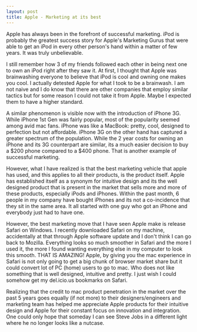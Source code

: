 ```yaml
---
layout: post
title: Apple - Marketing at its best
---
```


Apple has always been in the forefront of successful marketing. iPod is probably the greatest success story for Apple's Marketing Gurus that were able to get an iPod in every other person's hand within a matter of few years. It was truly unbelievable.

I still remember how 3 of my friends followed each other in being next one to own an iPod right after they saw it. At first, I thought that Apple was brainwashing everyone to believe that iPod is cool and owning one makes you cool. I actually detested Apple for what I took to be a brainwash. I am not naive and I do know that there are other companies that employ similar tactics but for some reason I could not take it from Apple. Maybe I expected them to have a higher standard.

A similar phenomenon is visible now with the introduction of iPhone 3G. While iPhone 1st Gen was fairly popular, most of the popularity seemed among avid mac fans. iPhone was like a MacBook: pretty, cool, designed to perfection but not affordable. iPhone 3G on the other hand has captured a greater spectrum of the population. While the 2 year costs for owning an iPhone and its 3G counterpart are similar, its a much easier decision to buy a $200 phone compared to a $400 phone. That is another example of successful marketing.

However, what I have realized is that the best marketing vehicle that apple has used, and this applies to all their products, is the product itself. Apple has established itself as a synonym for intuitive design and its the well designed product that is present in the market that sells more and more of these products, especially iPods and iPhones. Within the past month, 6 people in my company have bought iPhones and its not a co-incidence that they sit in the same area. It all started with one guy who got an iPhone and everybody just had to have one.

However, the best marketing move that I have seen Apple make is release Safari on Windows. I recently downloaded Safari on my machine, accidentally at that through Apple software update and I don't think I can go back to Mozilla. Everything looks so much smoother in Safari and the more I used it, the more I found wanting everything else in my computer to look this smooth. THAT IS AMAZING! Apple, by giving you the mac experience in Safari is not only going to get a big chunk of browser market share but it could convert lot of PC (home) users to go to mac. Who does not like something that is well designed, intuitive and pretty. I just wish I could somehow get my del.icio.us bookmarks on Safari.

Realizing that the credit to mac product penetration in the market over the past 5 years goes equally (if not more) to their designers/engineers and marketing team has helped me appreciate Apple products for their intuitive design and Apple for their constant focus on innovation and integration. One could only hope that someday I can see Steve Jobs in a different light where he no longer looks like a nutcase.
